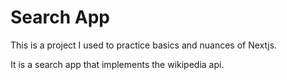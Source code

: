 # Search App
This is a project I used to practice basics and nuances of Nextjs.

It is a search app that implements the wikipedia api.
